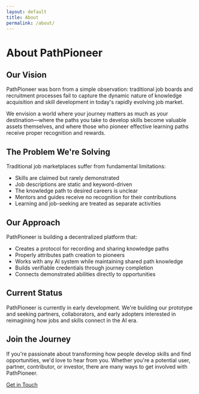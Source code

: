 ```yaml
---
layout: default
title: About
permalink: /about/
---
```


<div class="container">
  <h1>About PathPioneer</h1>
  
  <section class="about-section">
    <h2>Our Vision</h2>
    <p>
      PathPioneer was born from a simple observation: traditional job boards and recruitment processes 
      fail to capture the dynamic nature of knowledge acquisition and skill development in today's rapidly 
      evolving job market.
    </p>
    <p>
      We envision a world where your journey matters as much as your destination—where the paths you take 
      to develop skills become valuable assets themselves, and where those who pioneer effective learning 
      paths receive proper recognition and rewards.
    </p>
  </section>
  
  <section class="about-section">
    <h2>The Problem We're Solving</h2>
    <p>
      Traditional job marketplaces suffer from fundamental limitations:
    </p>
    <ul>
      <li>Skills are claimed but rarely demonstrated</li>
      <li>Job descriptions are static and keyword-driven</li>
      <li>The knowledge path to desired careers is unclear</li>
      <li>Mentors and guides receive no recognition for their contributions</li>
      <li>Learning and job-seeking are treated as separate activities</li>
    </ul>
  </section>
  
  <section class="about-section">
    <h2>Our Approach</h2>
    <p>
      PathPioneer is building a decentralized platform that:
    </p>
    <ul>
      <li>Creates a protocol for recording and sharing knowledge paths</li>
      <li>Properly attributes path creation to pioneers</li>
      <li>Works with any AI system while maintaining shared path knowledge</li>
      <li>Builds verifiable credentials through journey completion</li>
      <li>Connects demonstrated abilities directly to opportunities</li>
    </ul>
  </section>
  
  <section class="about-section">
    <h2>Current Status</h2>
    <p>
      PathPioneer is currently in early development. We're building our prototype and
      seeking partners, collaborators, and early adopters interested in reimagining how
      jobs and skills connect in the AI era.
    </p>
  </section>

  <section class="about-section">
    <h2>Join the Journey</h2>
    <p>
      If you're passionate about transforming how people develop skills and find opportunities,
      we'd love to hear from you. Whether you're a potential user, partner, contributor, or
      investor, there are many ways to get involved with PathPioneer.
    </p>
    <p>
      <a href="{{ '/contact/' | relative_url }}" class="cta-button">Get in Touch</a>
    </p>
  </section>
</div>
